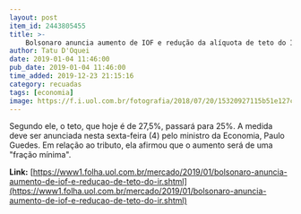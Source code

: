 ```yaml
---
layout: post
item_id: 2443805455
title: >-
    Bolsonaro anuncia aumento de IOF e redução da alíquota de teto do IR
author: Tatu D'Oquei
date: 2019-01-04 11:46:00
pub_date: 2019-01-04 11:46:00
time_added: 2019-12-23 21:15:16
category: recuadas
tags: [economia]
image: https://f.i.uol.com.br/fotografia/2018/07/20/15320927115b51e127c0a2e_1532092711_3x2_rt.jpg
---
```


Segundo ele, o teto, que hoje é de 27,5%, passará para 25%. A medida deve ser anunciada nesta sexta-feira (4) pelo ministro da Economia, Paulo Guedes. Em relação ao tributo, ela afirmou que o aumento será de uma "fração mínima".

**Link:** [https://www1.folha.uol.com.br/mercado/2019/01/bolsonaro-anuncia-aumento-de-iof-e-reducao-de-teto-do-ir.shtml](https://www1.folha.uol.com.br/mercado/2019/01/bolsonaro-anuncia-aumento-de-iof-e-reducao-de-teto-do-ir.shtml)

